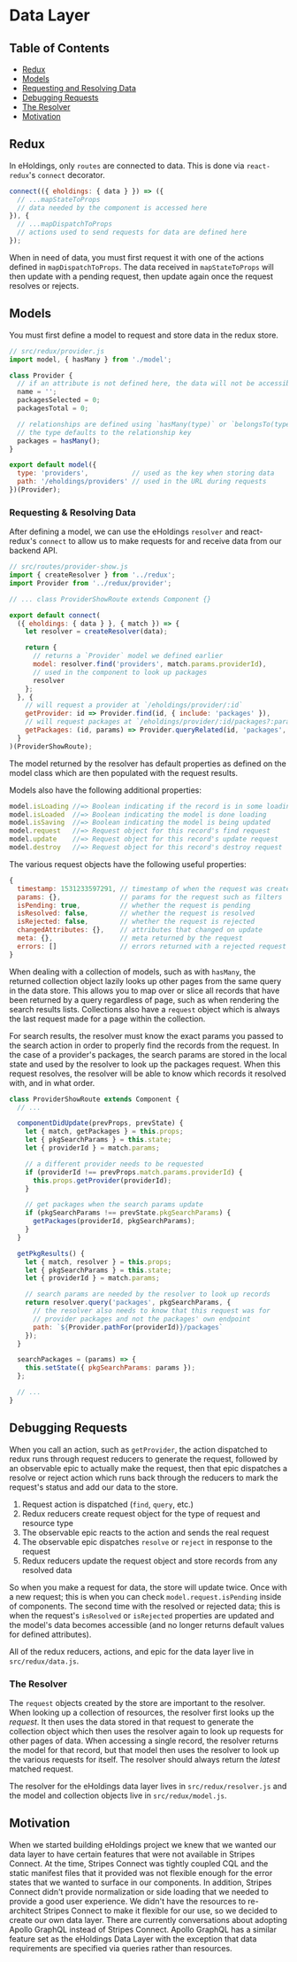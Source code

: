 # Data Layer

## Table of Contents

* [Redux](#redux)
* [Models](#models)
* [Requesting and Resolving Data](#requesting--resolving-data)
* [Debugging Requests](#debugging-requests)
* [The Resolver](#the-resolver)
* [Motivation](#motivation)

## Redux

In eHoldings, only `routes` are connected to data. This is done via
`react-redux`'s `connect` decorator.

``` javascript
connect(({ eholdings: { data } }) => ({
  // ...mapStateToProps
  // data needed by the component is accessed here
}), {
  // ...mapDispatchToProps
  // actions used to send requests for data are defined here
});
```

When in need of data, you must first request it with one of the actions
defined in `mapDispatchToProps`. The data received in
`mapStateToProps` will then update with a pending request, then update
again once the request resolves or rejects.

## Models

You must first define a model to request and store data in the redux
store.

``` javascript
// src/redux/provider.js
import model, { hasMany } from './model';

class Provider {
  // if an attribute is not defined here, the data will not be accessible in our component
  name = '';
  packagesSelected = 0;
  packagesTotal = 0;

  // relationships are defined using `hasMany(type)` or `belongsTo(type)`
  // the type defaults to the relationship key
  packages = hasMany();
}

export default model({
  type: 'providers',           // used as the key when storing data
  path: '/eholdings/providers' // used in the URL during requests
})(Provider);
```

### Requesting & Resolving Data

After defining a model, we can use the eHoldings `resolver` and
react-redux's `connect` to allow us to make requests for and receive
data from our backend API.

``` javascript
// src/routes/provider-show.js
import { createResolver } from '../redux';
import Provider from '../redux/provider';

// ... class ProviderShowRoute extends Component {}

export default connect(
  ({ eholdings: { data } }, { match }) => {
    let resolver = createResolver(data);

    return {
      // returns a `Provider` model we defined earlier
      model: resolver.find('providers', match.params.providerId),
      // used in the component to look up packages
      resolver
    };
  }, {
    // will request a provider at `/eholdings/provider/:id`
    getProvider: id => Provider.find(id, { include: 'packages' }),
    // will request packages at `/eholdings/provider/:id/packages?:params`
    getPackages: (id, params) => Provider.queryRelated(id, 'packages', params)
  }
)(ProviderShowRoute);
```

The model returned by the resolver has default properties as defined
on the model class which are then populated with the request results.

Models also have the following additional properties:

``` javascript
model.isLoading //=> Boolean indicating if the record is in some loading state
model.isLoaded  //=> Boolean indicating the model is done loading
model.isSaving  //=> Boolean indicating the model is being updated
model.request   //=> Request object for this record's find request
model.update    //=> Request object for this record's update request
model.destroy   //=> Request object for this record's destroy request
```

The various request objects have the following useful properties:

``` javascript
{
  timestamp: 1531233597291, // timestamp of when the request was created
  params: {},               // params for the request such as filters
  isPending: true,          // whether the request is pending
  isResolved: false,        // whether the request is resolved
  isRejected: false,        // whether the request is rejected
  changedAttributes: {},    // attributes that changed on update
  meta: {},                 // meta returned by the request
  errors: []                // errors returned with a rejected request
}
```

When dealing with a collection of models, such as with `hasMany`, the
returned collection object lazily looks up other pages from the same
query in the data store. This allows you to map over or slice all
records that have been returned by a query regardless of page, such as
when rendering the search results lists. Collections also have a
`request` object which is always the last request made for a page
within the collection.

For search results, the resolver must know the exact params you passed
to the search action in order to properly find the records from the
request. In the case of a provider's packages, the search params are
stored in the local state and used by the resolver to look up the
packages request. When this request resolves, the resolver will be
able to know which records it resolved with, and in what order.

``` javascript
class ProviderShowRoute extends Component {
  // ...

  componentDidUpdate(prevProps, prevState) {
    let { match, getPackages } = this.props;
    let { pkgSearchParams } = this.state;
    let { providerId } = match.params;

    // a different provider needs to be requested
    if (providerId !== prevProps.match.params.providerId) {
      this.props.getProvider(providerId);
    }

    // get packages when the search params update
    if (pkgSearchParams !== prevState.pkgSearchParams) {
      getPackages(providerId, pkgSearchParams);
    }
  }

  getPkgResults() {
    let { match, resolver } = this.props;
    let { pkgSearchParams } = this.state;
    let { providerId } = match.params;

    // search params are needed by the resolver to look up records
    return resolver.query('packages', pkgSearchParams, {
      // the resolver also needs to know that this request was for
      // provider packages and not the packages' own endpoint
      path: `${Provider.pathFor(providerId)}/packages`
    });
  }

  searchPackages = (params) => {
    this.setState({ pkgSearchParams: params });
  };

  // ...
}
```

## Debugging Requests

When you call an action, such as `getProvider`, the action dispatched
to redux runs through request reducers to generate the request,
followed by an observable epic to actually make the request, then that
epic dispatches a resolve or reject action which runs back through the
reducers to mark the request's status and add our data to the store.

1. Request action is dispatched (`find`, `query`, etc.)
2. Redux reducers create request object for the type of request and resource type
3. The observable epic reacts to the action and sends the real request
4. The observable epic dispatches `resolve` or `reject` in response to the request
5. Redux reducers update the request object and store records from any resolved data

So when you make a request for data, the store will update twice. Once
with a new request; this is when you can check
`model.request.isPending` inside of components. The second time with
the resolved or rejected data; this is when the request's `isResolved`
or `isRejected` properties are updated and the model's data becomes
accessible (and no longer returns default values for defined
attributes).

All of the redux reducers, actions, and epic for the data layer live
in `src/redux/data.js`.

### The Resolver

The `request` objects created by the store are important to the
resolver. When looking up a collection of resources, the resolver
first looks up the _request_. It then uses the data stored in that
request to generate the collection object which then uses the resolver
again to look up requests for other pages of data. When accessing a
single record, the resolver returns the model for that record, but
that model then uses the resolver to look up the various requests for
itself. The resolver should always return the _latest_ matched
request.

The resolver for the eHoldings data layer lives in
`src/redux/resolver.js` and the model and collection objects live in
`src/redux/model.js`.

## Motivation

When we started building eHoldings project we knew that we wanted our data layer to have certain features that were not available in Stripes Connect. At the time, Stripes Connect was tightly coupled CQL and the static manifest files that it provided was not flexible enough for the error states that we wanted to surface in our components. In addition, Stripes Connect didn't provide normalization or side loading that we needed to provide a good user experience. We didn't have the resources to re-architect Stripes Connect to make it flexible for our use, so we decided to create our own data layer. There are currently conversations about adopting Apollo GraphQL instead of Stripes Connect. Apollo GraphQL has a similar feature set as the eHoldings Data Layer with the exception that data requirements are specified via queries rather than resources.

